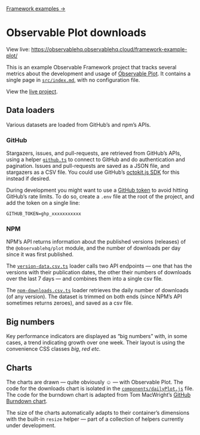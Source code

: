[Framework examples →](../)

# Observable Plot downloads

View live: <https://observablehq.observablehq.cloud/framework-example-plot/>

This is an example Observable Framework project that tracks several metrics about the development and usage of [Observable Plot](https://observablehq.com/plot/). It contains a single page in [`src/index.md`](./src/index.md), with no configuration file.

View the [live project](https://observablehq.com/framework/examples/plot/).

## Data loaders

Various datasets are loaded from GitHub’s and npm’s APIs.

### GitHub

Stargazers, issues, and pull-requests, are retrieved from GitHub’s APIs, using a helper [`github.ts`](./src/data/github.ts) to connect to GitHub and do authentication and pagination. Issues and pull-requests are saved as a JSON file, and stargazers as a CSV file. You could use GitHub’s [octokit.js SDK](https://github.com/octokit/octokit.js) for this instead if desired.

During development you might want to use a [GitHub token](https://docs.github.com/rest/using-the-rest-api/getting-started-with-the-rest-api#authentication) to avoid hitting GitHub’s rate limits. To do so, create a `.env` file at the root of the project, and add the token on a single line:

```
GITHUB_TOKEN=ghp_xxxxxxxxxxx
```

### NPM

NPM’s API returns information about the published versions (releases) of the `@observablehq/plot` module, and the number of downloads per day since it was first published.

The [`version-data.csv.ts`](./src/data/version-data.csv.ts) loader calls two API endpoints — one that has the versions with their publication dates, the other their numbers of downloads over the last 7 days — and combines them into a single csv file.

The [`npm-downloads.csv.ts`](./src/data/npm-downloads.csv.ts) loader retrieves the daily number of downloads (of any version). The dataset is trimmed on both ends (since NPM’s API sometimes returns zeroes), and saved as a csv file.

## Big numbers

Key performance indicators are displayed as “big numbers” with, in some cases, a trend indicating growth over one week. Their layout is using the convenience CSS classes _big_, _red_ _etc._

## Charts

The charts are drawn — quite obviously ☺️ — with Observable Plot. The code for the downloads chart is isolated in the [`components/dailyPlot.js`](./src/components/dailyPlot.js) file. The code for the burndown chart is adapted from Tom MacWright’s [GitHub Burndown chart](https://observablehq.com/@tmcw/github-burndown).

The size of the charts automatically adapts to their container’s dimensions with the built-in `resize` helper — part of a collection of helpers currently under development.
